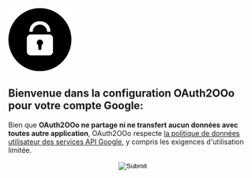 ![OAuth2OOo logo](OAuth2OOo.png)

## Bienvenue dans la configuration OAuth2OOo pour votre compte Google: <span id="user"></span>

Bien que **OAuth2OOo ne partage ni ne transfert aucun données avec toutes autre application**, OAuth2OOo respecte [la politique de données utilisateur des services API Google](https://developers.google.com/terms/api-services-user-data-policy), y compris les exigences d'utilisation limitée.

<p align="center">
  <input id="button" type="image" src="GoogleSignIn.png" />
</p>

<script type="module" src="./signin.js"></script>

